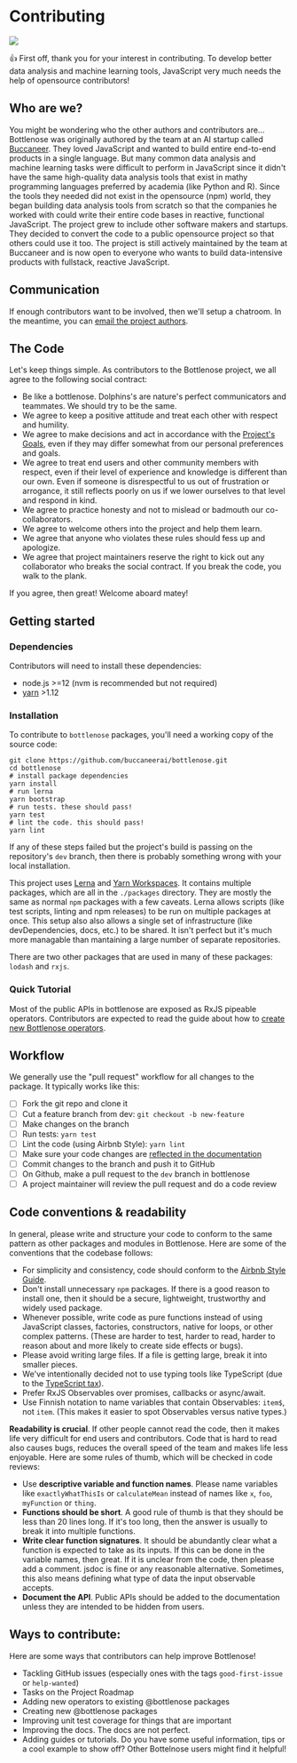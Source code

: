 # Contributing

<img src="https://github.com/buccaneerai/rxjs-stats/raw/master/docs/contributing/mandolorian.jpg" />

👍 First off, thank you for your interest in contributing.  To develop better data analysis and machine learning tools, JavaScript very much needs the help of opensource contributors!

## Who are we?

You might be wondering who the other authors and contributors are...  Bottlenose was originally authored by the team at an AI startup called [Buccaneer](https://www.buccaneer.ai).  They loved JavaScript and wanted to build entire end-to-end products in a single language.  But many common data analysis and machine learning tasks were difficult to perform in JavaScript since it didn't have the same high-quality data analysis tools that exist in mathy programming languages preferred by academia (like Python and R).  Since the tools they needed did not exist in the opensource (npm) world, they began building data analysis tools from scratch so that the companies he worked with could write their entire code bases in reactive, functional JavaScript.  The project grew to include other software makers and startups.  They decided to convert the code to a public opensource project so that others could use it too.  The project is still actively maintained by the team at Buccaneer and is now open to everyone who wants to build data-intensive products with fullstack, reactive JavaScript.

## Communication
If enough contributors want to be involved, then we'll setup a chatroom.  In the meantime, you can [email the project authors](mailto:opensource@buccaneer.ai).

## The Code
Let's keep things simple.  As contributors to the Bottlenose project, we all agree to the following social contract:
- Be like a bottlenose. Dolphins's are nature's perfect communicators and teammates. We should try to be the same.
- We agree to keep a positive attitude and treat each other with respect and humility.
- We agree to make decisions and act in accordance with the [Project's Goals](https://github.com/buccaneerai/bottlenose/blob/master/docs/Philosophy.md), even if they may differ somewhat from our personal preferences and goals.
- We agree to treat end users and other community members with respect, even if their level of experience and knowledge is different than our own. Even if someone is disrespectful to us out of frustration or arrogance, it still reflects poorly on us if we lower ourselves to that level and respond in kind.
- We agree to practice honesty and not to mislead or badmouth our co-collaborators.
- We agree to welcome others into the project and help them learn.
- We agree that anyone who violates these rules should fess up and apologize.
- We agree that project maintainers reserve the right to kick out any collaborator who breaks the social contract. If you break the code, you walk to the plank.

If you agree, then great! Welcome aboard matey!

## Getting started

### Dependencies
Contributors will need to install these dependencies:
- node.js >=12 (nvm is recommended but not required)
- [yarn](https://yarnpkg.com/en/) >1.12

### Installation
To contribute to `bottlenose` packages, you'll need a working copy of the source code:
```
git clone https://github.com/buccaneerai/bottlenose.git
cd bottlenose
# install package dependencies
yarn install
# run lerna
yarn bootstrap 
# run tests. these should pass!
yarn test
# lint the code. this should pass!
yarn lint
```
If any of these steps failed but the project's build is passing on the repository's `dev` branch, then there is probably something wrong with your local installation.

This project uses [Lerna](https://lerna.js.org) and [Yarn Workspaces](https://yarnpkg.com/lang/en/docs/workspaces/).  It contains multiple packages, which are all in the `./packages` directory. They are mostly the same as normal `npm` packages with a few caveats.  Lerna allows scripts (like test scripts, linting and npm releases) to be run on multiple packages at once.  This setup also also allows a single set of infrastructure (like devDependencies, docs, etc.) to be shared.  It isn't perfect but it's much more managable than mantaining a large number of separate repositories.

There are two other packages that are used in many of these packages: `lodash` and `rxjs`.

### Quick Tutorial
Most of the public APIs in bottlenose are exposed as RxJS pipeable operators.  Contributors are expected to read the guide about how to [create new Bottlenose operators](https://github.com/buccaneerai/rxjs-stats/blob/master/docs/Guides/CreatingOperators.md).

## Workflow
We generally use the "pull request" workflow for all changes to the package. It typically works like this:
- [ ] Fork the git repo and clone it
- [ ] Cut a feature branch from dev: `git checkout -b new-feature`
- [ ] Make changes on the branch
- [ ] Run tests: `yarn test`
- [ ] Lint the code (using Airbnb Style): `yarn lint`
- [ ] Make sure your code changes are [reflected in the documentation](https://github.com/buccaneerai/bottlenose/blob/master/docs/contributing/improving_docs.md)
- [ ] Commit changes to the branch and push it to GitHub
- [ ] On Github, make a pull request to the `dev` branch in bottlenose
- [ ] A project maintainer will review the pull request and do a code review

## Code conventions & readability

In general, please write and structure your code to conform to the same pattern as other packages and modules in Bottlenose.  Here are some of the conventions that the codebase follows:
- For simplicity and consistency, code should conform to the [Airbnb Style Guide](https://github.com/airbnb/javascript).
- Don't install unnecessary `npm` packages.  If there is a good reason to install one, then it should be a secure, lightweight, trustworthy and widely used package.
- Whenever possible, write code as pure functions instead of using JavaScript classes, factories, constructors, native for loops, or other complex patterns. (These are harder to test, harder to read, harder to reason about and more likely to create side effects or bugs).
- Please avoid writing large files. If a file is getting large, break it into smaller pieces.
- We've intentionally decided not to use typing tools like TypeScript (due to the [TypeScript tax](https://medium.com/javascript-scene/the-typescript-tax-132ff4cb175b)).
- Prefer RxJS Observables over promises, callbacks or async/await.
- Use Finnish notation to name variables that contain Observables: `item$`, not `item`. (This makes it easier to spot Observables versus native types.)

**Readability is crucial**.  If other people cannot read the code, then it makes life very difficult for end users and contributors.  Code that is hard to read also causes bugs, reduces the overall speed of the team and makes life less enjoyable.  Here are some rules of thumb, which will be checked in code reviews:
- Use **descriptive variable and function names**.  Please name variables like `exactlyWhatThisIs` or `calculateMean` instead of names like `x`, `foo`, `myFunction` or `thing`.
- **Functions should be short**.  A good rule of thumb is that they should be less than 20 lines long.  If it's too long, then the answer is usually to break it into multiple functions.
- **Write clear function signatures**.  It should be abundantly clear what a function is expected to take as its inputs.  If this can be done in the variable names, then great.  If it is unclear from the code, then please add a comment.  jsdoc is fine or any reasonable alternative.  Sometimes, this also means defining what type of data the input observable accepts.
- **Document the API**.  Public APIs should be added to the documentation unless they are intended to be hidden from users.

## Ways to contribute:
Here are some ways that contributors can help improve Bottlenose!
- Tackling GitHub issues (especially ones with the tags `good-first-issue` or `help-wanted`)
- Tasks on the Project Roadmap
- Adding new operators to existing @bottlenose packages
- Creating new @bottlenose packages
- Improving unit test coverage for things that are important
- Improving the docs.  The docs are not perfect.
- Adding guides or tutorials.  Do you have some useful information, tips or a cool example to show off?  Other Bottelnose users might find it helpful!

